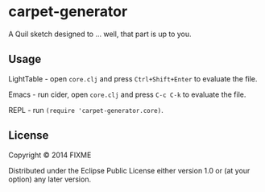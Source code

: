 # carpet-generator

A Quil sketch designed to ... well, that part is up to you.

## Usage

LightTable - open `core.clj` and press `Ctrl+Shift+Enter` to evaluate the file.

Emacs - run cider, open `core.clj` and press `C-c C-k` to evaluate the file.

REPL - run `(require 'carpet-generator.core)`.

## License

Copyright © 2014 FIXME

Distributed under the Eclipse Public License either version 1.0 or (at
your option) any later version.

